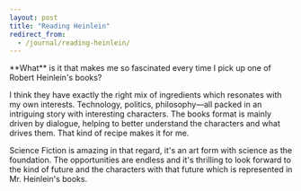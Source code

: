 ```yaml
---
layout: post
title: "Reading Heinlein"
redirect_from:
  - /journal/reading-heinlein/
---
```


<p class="intro" markdown="1">**What** is it that makes me so fascinated every time I pick up one of Robert Heinlein's books?</p>

I think they have exactly the right mix of ingredients which resonates with my own interests. Technology, politics, philosophy—all packed in an intriguing story with interesting characters. The books format is mainly driven by dialogue, helping to better understand the characters and what drives them. That kind of recipe makes it for me.

Science Fiction is amazing in that regard, it's an art form with science as the foundation. The opportunities are endless and it's thrilling to look forward to the kind of future and the characters with that future which is represented in Mr. Heinlein's books.
